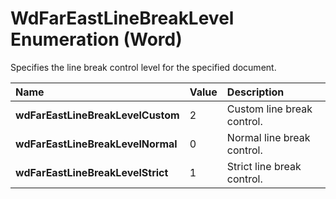 
# WdFarEastLineBreakLevel Enumeration (Word)

Specifies the line break control level for the specified document.



|**Name**|**Value**|**Description**|
|:-----|:-----|:-----|
| **wdFarEastLineBreakLevelCustom**|2|Custom line break control.|
| **wdFarEastLineBreakLevelNormal**|0|Normal line break control.|
| **wdFarEastLineBreakLevelStrict**|1|Strict line break control.|
